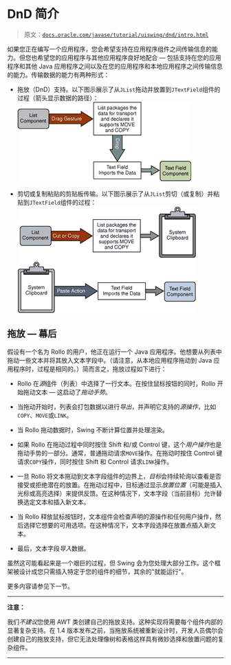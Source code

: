 # DnD 简介

> 原文：[`docs.oracle.com/javase/tutorial/uiswing/dnd/intro.html`](https://docs.oracle.com/javase/tutorial/uiswing/dnd/intro.html)

如果您正在编写一个应用程序，您会希望支持在应用程序组件之间传输信息的能力。但您也希望您的应用程序与其他应用程序良好地配合 — 包括支持在您的应用程序和其他 Java 应用程序之间以及在您的应用程序和本地应用程序之间传输信息的能力。传输数据的能力有两种形式：

+   拖放（DnD）支持。以下图示展示了从`JList`拖动并放置到`JTextField`组件的过程（箭头显示数据的路径）：![拖放示例](img/1f470d183d3409e1abbd6e9e048983ef.png)

+   剪切或复制粘贴的剪贴板传输。以下图示展示了从`JList`剪切（或复制）并粘贴到`JTextField`组件的过程：![剪切/复制/粘贴示例](img/660f11350ac3675902bb58bafec2a49e.png)

## 拖放 — 幕后

假设有一个名为 Rollo 的用户，他正在运行一个 Java 应用程序。他想要从列表中拖动一些文本并将其放入文本字段中。（请注意，从本地应用程序拖动到 Java 应用程序时，过程是相同的。）简而言之，拖放过程如下进行：

+   Rollo 在*源*组件（列表）中选择了一行文本。在按住鼠标按钮的同时，Rollo 开始拖动文本 — 这启动了*拖动手势*。

+   当拖动开始时，列表会打包数据以进行*导出*，并声明它支持的*源操作*，比如`COPY`、`MOVE`或`LINK`。

+   当 Rollo 拖动数据时，Swing 不断计算位置并处理渲染。

+   如果 Rollo 在拖动过程中同时按住 Shift 和/或 Control 键，这个*用户操作*也是拖动手势的一部分。通常，普通拖动请求`MOVE`操作。在拖动时按住 Control 键请求`COPY`操作，同时按住 Shift 和 Control 请求`LINK`操作。

+   一旦 Rollo 将文本拖动到文本字段组件的边界上，*目标*会持续轮询以查看是否接受或拒绝潜在的放置。在拖动过程中，目标通过显示*放置位置*（可能是插入光标或高亮选择）来提供反馈。在这种情况下，文本字段（当前目标）允许替换选定文本和插入新文本。

+   当 Rollo 释放鼠标按钮时，文本组件会检查声明的源操作和任何用户操作，然后选择它想要的可用选项。在这种情况下，文本字段选择在放置点插入新文本。

+   最后，文本字段*导入*数据。

虽然这可能看起来是一个艰巨的过程，但 Swing 会为您处理大部分工作。这个框架被设计成您只需插入特定于您的组件的细节，其余的"就能运行"。

更多内容请参见下一节。

* * *

**注意：**

我们*不建议*您使用 AWT 类创建自己的拖放支持。这种实现将需要每个组件内部的显著复杂支持。在 1.4 版本发布之前，当拖放系统被重新设计时，开发人员偶尔会创建自己的拖放支持，但它无法处理像树和表格这样具有微妙选择和放置问题的复杂组件。

* * *
